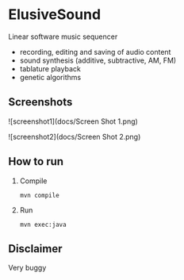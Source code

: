 # ElusiveSound

Linear software music sequencer

- recording, editing and saving of audio content
- sound synthesis (additive, subtractive, AM, FM)
- tablature playback
- genetic algorithms

## Screenshots

![screenshot1](docs/Screen Shot 1.png)

![screenshot2](docs/Screen Shot 2.png)

## How to run

1. Compile

	```
	mvn compile
	```

2. Run

	```
	mvn exec:java
	```

## Disclaimer

Very buggy
